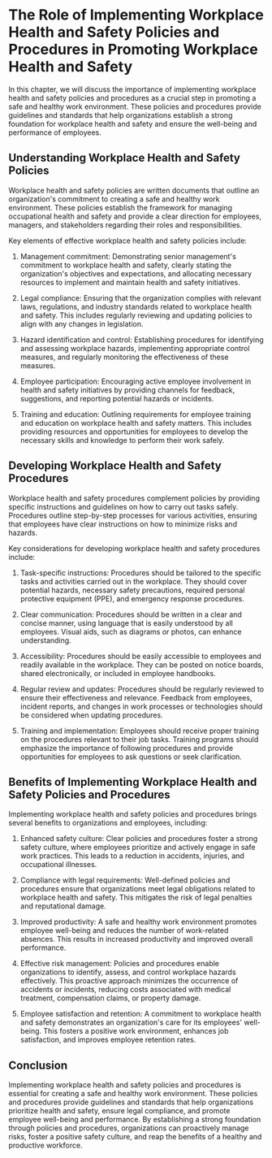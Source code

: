 # The Role of Implementing Workplace Health and Safety Policies and Procedures in Promoting Workplace Health and Safety

In this chapter, we will discuss the importance of implementing workplace health and safety policies and procedures as a crucial step in promoting a safe and healthy work environment. These policies and procedures provide guidelines and standards that help organizations establish a strong foundation for workplace health and safety and ensure the well-being and performance of employees.

## Understanding Workplace Health and Safety Policies

Workplace health and safety policies are written documents that outline an organization's commitment to creating a safe and healthy work environment. These policies establish the framework for managing occupational health and safety and provide a clear direction for employees, managers, and stakeholders regarding their roles and responsibilities.

Key elements of effective workplace health and safety policies include:

1. Management commitment: Demonstrating senior management's commitment to workplace health and safety, clearly stating the organization's objectives and expectations, and allocating necessary resources to implement and maintain health and safety initiatives.
    
2. Legal compliance: Ensuring that the organization complies with relevant laws, regulations, and industry standards related to workplace health and safety. This includes regularly reviewing and updating policies to align with any changes in legislation.
    
3. Hazard identification and control: Establishing procedures for identifying and assessing workplace hazards, implementing appropriate control measures, and regularly monitoring the effectiveness of these measures.
    
4. Employee participation: Encouraging active employee involvement in health and safety initiatives by providing channels for feedback, suggestions, and reporting potential hazards or incidents.
    
5. Training and education: Outlining requirements for employee training and education on workplace health and safety matters. This includes providing resources and opportunities for employees to develop the necessary skills and knowledge to perform their work safely.
    

## Developing Workplace Health and Safety Procedures

Workplace health and safety procedures complement policies by providing specific instructions and guidelines on how to carry out tasks safely. Procedures outline step-by-step processes for various activities, ensuring that employees have clear instructions on how to minimize risks and hazards.

Key considerations for developing workplace health and safety procedures include:

1. Task-specific instructions: Procedures should be tailored to the specific tasks and activities carried out in the workplace. They should cover potential hazards, necessary safety precautions, required personal protective equipment (PPE), and emergency response procedures.
    
2. Clear communication: Procedures should be written in a clear and concise manner, using language that is easily understood by all employees. Visual aids, such as diagrams or photos, can enhance understanding.
    
3. Accessibility: Procedures should be easily accessible to employees and readily available in the workplace. They can be posted on notice boards, shared electronically, or included in employee handbooks.
    
4. Regular review and updates: Procedures should be regularly reviewed to ensure their effectiveness and relevance. Feedback from employees, incident reports, and changes in work processes or technologies should be considered when updating procedures.
    
5. Training and implementation: Employees should receive proper training on the procedures relevant to their job tasks. Training programs should emphasize the importance of following procedures and provide opportunities for employees to ask questions or seek clarification.
    

## Benefits of Implementing Workplace Health and Safety Policies and Procedures

Implementing workplace health and safety policies and procedures brings several benefits to organizations and employees, including:

1. Enhanced safety culture: Clear policies and procedures foster a strong safety culture, where employees prioritize and actively engage in safe work practices. This leads to a reduction in accidents, injuries, and occupational illnesses.
    
2. Compliance with legal requirements: Well-defined policies and procedures ensure that organizations meet legal obligations related to workplace health and safety. This mitigates the risk of legal penalties and reputational damage.
    
3. Improved productivity: A safe and healthy work environment promotes employee well-being and reduces the number of work-related absences. This results in increased productivity and improved overall performance.
    
4. Effective risk management: Policies and procedures enable organizations to identify, assess, and control workplace hazards effectively. This proactive approach minimizes the occurrence of accidents or incidents, reducing costs associated with medical treatment, compensation claims, or property damage.
    
5. Employee satisfaction and retention: A commitment to workplace health and safety demonstrates an organization's care for its employees' well-being. This fosters a positive work environment, enhances job satisfaction, and improves employee retention rates.
    

## Conclusion

Implementing workplace health and safety policies and procedures is essential for creating a safe and healthy work environment. These policies and procedures provide guidelines and standards that help organizations prioritize health and safety, ensure legal compliance, and promote employee well-being and performance. By establishing a strong foundation through policies and procedures, organizations can proactively manage risks, foster a positive safety culture, and reap the benefits of a healthy and productive workforce.
